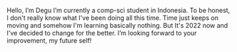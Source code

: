 Hello, I’m Degu
I’m currently a comp-sci student in Indonesia. To be honest, I don't really know what I've been doing all this time. 
Time just keeps on moving and somehow I'm learning basically nothing.
But It's 2022 now and I've decided to change for the better.
I’m looking forward to your improvement, my future self!

<!---
Uudeg/Uudeg is a ✨ special ✨ repository because its `README.md` (this file) appears on your GitHub profile.
You can click the Preview link to take a look at your changes.
--->
